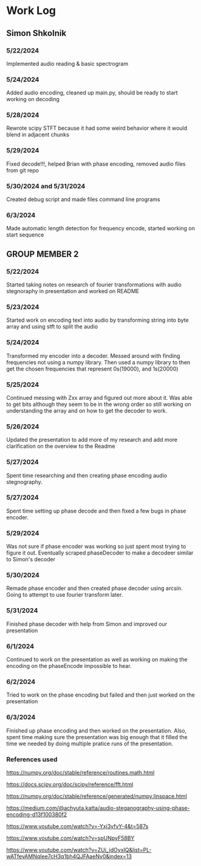 # Work Log

## Simon Shkolnik

### 5/22/2024

Implemented audio reading & basic spectrogram

### 5/24/2024

Added audio encoding, cleaned up main.py, should be ready to start working on decoding

### 5/28/2024

Rewrote scipy STFT because it had some weird behavior where it would blend in adjacent chunks

### 5/29/2024

Fixed decode!!!, helped Brian with phase encoding, removed audio files from git repo

### 5/30/2024 and 5/31/2024

Created debug script and made files command line programs

### 6/3/2024

Made automatic length detection for frequency encode, started working on start sequence

## GROUP MEMBER 2

### 5/22/2024

Started taking notes on research of fourier transformations with audio stegnoraphy in presentation and worked on README

### 5/23/2024

Started work on encoding text into audio by transforming string into byte array and using stft to split the audio

### 5/24/2024

Transformed my encoder into a decoder. Messed around with finding frequencies not using a numpy library. Then used a numpy library to then get the chosen frequencies that represent 0s(19000), and 1s(20000)

### 5/25/2024

Continued messing with Zxx array and figured out more about it. Was able to get bits although they seem to be in the wrong order so still working on understanding the array and on how to get the decoder to work.

### 5/26/2024

Updated the presentation to add more of my research and add more clarification on the overview to the Readme

### 5/27/2024

Spent time researching and then creating phase encoding audio stegnography.

### 5/27/2024

Spent time setting up phase decode and then fixed a few bugs in phase encoder.

### 5/29/2024

Was not sure if phase encoder was working so just spent most trying to figure it out. Eventually scraped phaseDecoder to make a decodeer similar to Simon's decoder

### 5/30/2024

Remade phase encoder and then created phase decoder using arcsin. Going to attempt to use fourier transform later.

### 5/31/2024

Finished phase decoder with help from Simon and improved our presentation

### 6/1/2024

Continued to work on the presentation as well as working on making the encoding on the phaseEncode impossible to hear.

### 6/2/2024

Tried to work on the phase encoding but failed and then just worked on the presentation

### 6/3/2024

Finished up phase encoding and then worked on the presentation. Also, spent time making sure the presentation was big enough that it filled the time we needed by doing multiple pratice runs of the presentation.  

### References used
https://numpy.org/doc/stable/reference/routines.math.html

https://docs.scipy.org/doc/scipy/reference/fft.html

https://numpy.org/doc/stable/reference/generated/numpy.linspace.html

https://medium.com/@achyuta.katta/audio-steganography-using-phase-encoding-d13f100380f2

https://www.youtube.com/watch?v=-Yxj3yfvY-4&t=587s

https://www.youtube.com/watch?v=spUNpyF58BY

https://www.youtube.com/watch?v=ZUi_jdOyxIQ&list=PL-wATfeyAMNqIee7cH3q1bh4QJFAaeNv0&index=13
